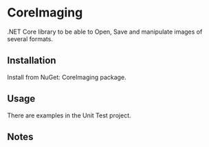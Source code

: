 # CoreImaging

.NET Core library to be able to Open, Save and manipulate images of several formats.

## Installation

Install from NuGet: CoreImaging package.

## Usage

There are examples in the Unit Test project.

## Notes
